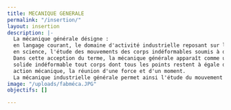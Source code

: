 ```yaml
---
title: MECANIQUE GENERALE
permalink: "/insertion/"
layout: insertion
description: |-
  La mécanique générale désigne :
  en langage courant, le domaine d'activité industrielle reposant sur l'usinage de précision;
  en science, l'étude des mouvements des corps indéformables soumis à des actions mécaniques.
  Dans cette acception du terme, la mécanique générale apparaît comme une branche de la mécanique en tant que science. On entend alors par :
  solide indéformable tout corps dont tous les points restent à égale distance les uns des autres durant l'étude (voir Mécanique du solide) ;
  action mécanique, la réunion d'une force et d'un moment.
  La mécanique industrielle générale permet ainsi l'étude du mouvement d'un solide, appelée dynamique, qui fait intervenir les notions d'inertie, de temps et d'action mécanique
image: "/uploads/fabméca.JPG"
objectifs: []

---
```

